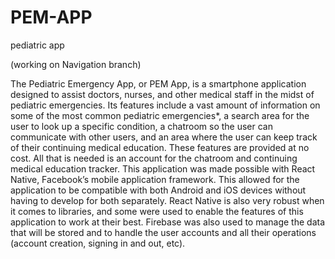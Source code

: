 # PEM-APP
pediatric app

(working on Navigation branch)

The Pediatric Emergency App, or PEM App, is a smartphone application designed to assist doctors, nurses, and other medical staff in the midst of pediatric emergencies. 
Its features include a vast amount of information on some of the most common pediatric emergencies*, a search area for the user to look up a specific condition, a chatroom so the user can communicate with other users, and an area where the user can keep track of their continuing medical education. These features are provided at no cost. All that is needed is an account for the chatroom and continuing medical education tracker. 
This application was made possible with React Native, Facebook’s mobile application framework. This allowed for the application to be compatible with both Android and iOS devices without having to develop for both separately. React Native is also very robust when it comes to libraries, and some were used to enable the features of this application to work at their best. Firebase was also used to manage the data that will be stored and to handle the user accounts and all their operations (account creation, signing in and out, etc).  




